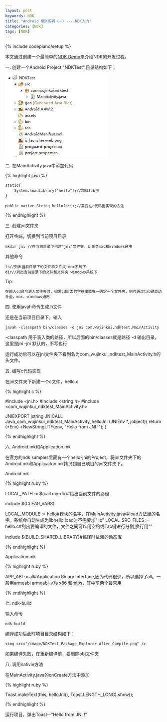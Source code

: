 ```yaml
---
layout: post
keywords: NDK
title: "Android NDK系列（一）----NDK入门"
categories: [NDK]
tags: [NDK]
---
```

{% include codepiano/setup %}

本文通过创建一个最简单的[NDK Demo](https://github.com/kui2015/NDKTest)来介绍NDK的开发过程。

一. 创建一个Android Project "NDKTest",目录结构如下：

<img src="/image/NDKTest_Package_Explorer.png" />

二. 在MainActivity.java中添加代码

{% highlight java %}

	static{
		System.loadLibrary("hello");//加载lib包
	}

	public native String helloJni();//需要在c代码里实现的方法
	
{% endhighlight %}

三. 创建jni文件夹

打开终端，切换到当前项目目录

	mkdir jni //在当前目录下创建"jni"文件夹，此命令mac和windows通用

其他命令

	ls//列出当前目录下的文件和文件夹 mac系统下
	dir//列出当前目录下的文件和文件夹 windows系统下

Tip:

	在输入cd命令进入文件夹时，如果cd后面的字符串能唯一确定一个文件夹，则可通过tab键自动补全，mac、windows通用

四. 使用javah命令生成.h文件

还是在当前项目目录下，输入

	javah -classpath bin/classes -d jni com.wujinkui.ndktest.MainActivity
	
-classpath 用于装入类的路径，所以后面的bin/classes就是路径
-d         输出目录，这里是jni
-jni       默认的，不写也行

运行成功后可以在jni文件夹下看到名为com_wujinkui_ndktest_MainActivity.h的头文件。

五. 编写c代码实现

在jni文件夹下新建一个c文件，hello.c

{% highlight c %}

#include <jni.h>
#include <string.h>
#include <com_wujinkui_ndktest_MainActivity.h>

JNIEXPORT jstring JNICALL Java_com_wujinkui_ndktest_MainActivity_helloJni
  (JNIEnv *, jobject){
	return (*Env)->NewStringUTF(env, "Hello from JNI !");
}

{% endhighlight %}

六. Android.mk和Application.mk

在官方的ndk samples里面有一个hello-jni的Project，将jni文件夹下的Android.mk和Applicaiton.mk拷贝到自己项目的jni文件夹下。

Android.mk

{% highlight ruby %}

LOCAL_PATH := $(call my-dir)#给出当前文件的路径

include $(CLEAR_VARS)

LOCAL_MODULE    := hello#模块的名字，在MainActivity.java中load方法里的名字。系统会自动生成为libhello,load时不需要加"lib"
LOCAL_SRC_FILES := hello.c#列出要编译的文件，文件之间可以用空格或Tab键进行分割,换行用"\"

include $(BUILD_SHARED_LIBRARY)#编译时依赖的动态库

{% endhighlight %}

Application.mk

{% highlight ruby %}

APP_ABI := all#Application Binary Interface,因为代码很少，所以选择了all。一般用armeabi armeabi-v7a x86 和mips，其中前两个最常用

{% endhighlight %}

七. ndk-build

输入命令

	ndk-build

编译成功后此时项目目录结构如下：

	<img src="/image/NDKTest_Package_Explorer_After_Compile.png" />

如果编译失败，在重新编译前，要删除obj文件夹

八. 调用nativie方法

在MainActivity.java的onCreate方法中添加

{% highlight ruby %}

Toast.makeText(this, helloJni(), Toast.LENGTH_LONG).show();

{% endhighlight %}

运行项目，弹出Toast--"Hello from JNI !"
